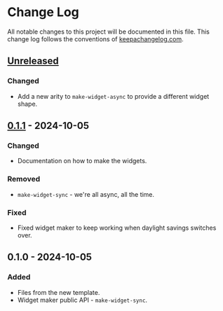 # Change Log
All notable changes to this project will be documented in this file. This change log follows the conventions of [keepachangelog.com](http://keepachangelog.com/).

## [Unreleased]
### Changed
- Add a new arity to `make-widget-async` to provide a different widget shape.

## [0.1.1] - 2024-10-05
### Changed
- Documentation on how to make the widgets.

### Removed
- `make-widget-sync` - we're all async, all the time.

### Fixed
- Fixed widget maker to keep working when daylight savings switches over.

## 0.1.0 - 2024-10-05
### Added
- Files from the new template.
- Widget maker public API - `make-widget-sync`.

[Unreleased]: https://sourcehost.site/your-name/cotacoes/compare/0.1.1...HEAD
[0.1.1]: https://sourcehost.site/your-name/cotacoes/compare/0.1.0...0.1.1
